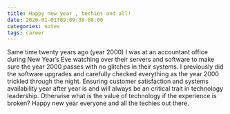 ```yaml
---
title: Happy new year , techies and all!
date: 2020-01-01T09:09:38-08:00
categories: notes
tags: career 
---
```


Same time twenty years ago (year 2000) I was at an accountant office during New Year’s Eve watching over their servers and software to make sure the year 2000 passes with no glitches in their systems. I previously did the software upgrades and carefully checked everything as the year 2000 trickled through the night. Ensuring customer satisfaction and systems availability year after year is and will always be an critical trait in technology leadership. Otherwise what is the value of technology if the experience is broken? Happy new year everyone and all the techies out there.